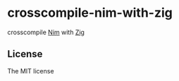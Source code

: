 # crosscompile-nim-with-zig

crosscompile [Nim](https://nim-lang.org/) with [Zig](https://ziglang.org/)

## License

The MIT license
